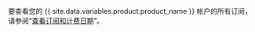 要查看您的 {{ site.data.variables.product.product_name }} 帐户的所有订阅，请参阅“[查看订阅和计费日期](/articles/viewing-your-subscriptions-and-billing-date)”。
